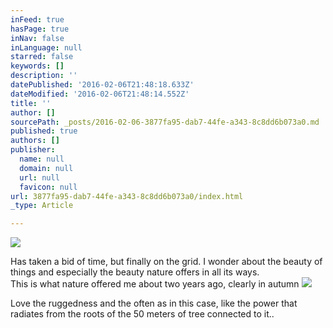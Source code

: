 ```yaml
---
inFeed: true
hasPage: true
inNav: false
inLanguage: null
starred: false
keywords: []
description: ''
datePublished: '2016-02-06T21:48:18.633Z'
dateModified: '2016-02-06T21:48:14.552Z'
title: ''
author: []
sourcePath: _posts/2016-02-06-3877fa95-dab7-44fe-a343-8c8dd6b073a0.md
published: true
authors: []
publisher:
  name: null
  domain: null
  url: null
  favicon: null
url: 3877fa95-dab7-44fe-a343-8c8dd6b073a0/index.html
_type: Article

---
```

![](https://the-grid-user-content.s3-us-west-2.amazonaws.com/e0aa05b9-0a1a-44bc-8f34-a8d7710a284a.JPG)

Has taken a bid of time, but finally on the grid. I wonder about the beauty of things and especially the beauty nature offers in all its ways.  
This is what nature offered me about two years ago, clearly in autumn
![](https://the-grid-user-content.s3-us-west-2.amazonaws.com/579d6232-3d71-468d-91b0-d5194d35b5ed.JPG)

Love the ruggedness and the often as in this case, like the power that radiates from the roots of the 50 meters of tree connected to it..